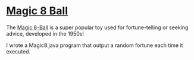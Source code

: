 # <a href="https://www.codecademy.com/practice/projects/java-magic-8-ball" target="_blank">Magic 8 Ball</a>

The <a href="https://en.wikipedia.org/wiki/Magic_8-Ball" target="_blank">Magic 8-Ball</a> is a super popular toy used for fortune-telling or seeking advice, developed in the 1950s!

I wrote a Magic8.java program that output a random fortune each time it executed.

